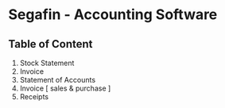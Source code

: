 # Segafin - Accounting Software 

## Table of Content 

1. Stock Statement
2. Invoice
3. Statement of Accounts
4. Invoice [ sales & purchase ]
5. Receipts

